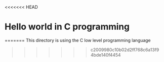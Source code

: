 <<<<<<< HEAD
# Hello world in C programming
=======
This directory is using the C low level programming language
>>>>>>> c2009980c10b02d2ff768c6a13f94bde140f4454
